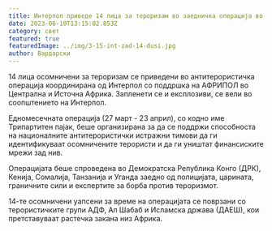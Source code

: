 ```yaml
---
title: Интерпол приведе 14 лица за тероризам во заедничка операција во Африка
date: 2023-06-10T13:15:02.853Z
category: свет
featured: true
featuredImage: ../img/3-15-int-zad-14-dusi.jpg
author: Вардарски
---
```

14 лица осомничени за тероризам се приведени во антитерористичка операција координирана од Интерпол со поддршка на АФРИПОЛ во Централна и Источна Африка. Запленети се и експлозиви, се вели во соопштението на Интерпол.

Едномесечната операција (27 март - 23 април), со кодно име Трипартитен пајак, беше организирана за да се поддржи способноста на националните антитерористички истражни тимови да ги идентификуваат осомничените терористи и да ги уништат финансиските мрежи зад нив.

Операцијата беше спроведена во Демократска Република Конго (ДРК), Кенија, Сомалија, Танзанија и Уганда заедно од полицијата, царината, граничните сили и експертите за борба против тероризмот.

14-те осомничени уапсени за време на операцијата се поврзани со терористичките групи АДФ, Ал Шабаб и Исламска држава (ДАЕШ), кои претставуваат растечка закана низ Африка.
